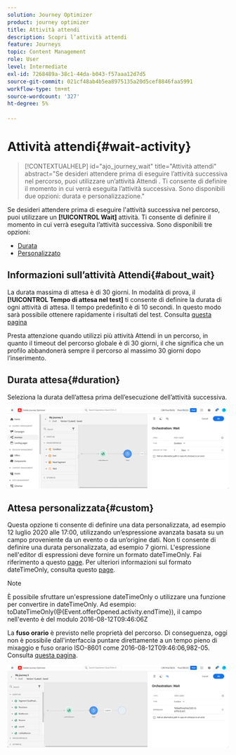 ```yaml
---
solution: Journey Optimizer
product: journey optimizer
title: Attività attendi
description: Scopri l’attività attendi
feature: Journeys
topic: Content Management
role: User
level: Intermediate
exl-id: 7268489a-38c1-44da-b043-f57aaa12d7d5
source-git-commit: 021cf48ab4b5ea8975135a20d5cef8846faa5991
workflow-type: tm+mt
source-wordcount: '327'
ht-degree: 5%

---
```


# Attività attendi{#wait-activity}

>[!CONTEXTUALHELP]
>id="ajo_journey_wait"
>title="Attività attendi"
>abstract="Se desideri attendere prima di eseguire l’attività successiva nel percorso, puoi utilizzare un’attività Attendi . Ti consente di definire il momento in cui verrà eseguita l’attività successiva. Sono disponibili due opzioni: durata e personalizzazione."

Se desideri attendere prima di eseguire l&#39;attività successiva nel percorso, puoi utilizzare un **[!UICONTROL Wait]** attività. Ti consente di definire il momento in cui verrà eseguita l’attività successiva. Sono disponibili tre opzioni:

* [Durata](#duration)
* [Personalizzato](#custom)

<!--
* [Email send time optimization](#email_send_time_optimization)
* [Fixed date](#fixed_date) 
-->

## Informazioni sull’attività Attendi{#about_wait}

La durata massima di attesa è di 30 giorni. In modalità di prova, il **[!UICONTROL Tempo di attesa nel test]** ti consente di definire la durata di ogni attività di attesa. Il tempo predefinito è di 10 secondi. In questo modo sarà possibile ottenere rapidamente i risultati del test. Consulta [questa pagina](../building-journeys/testing-the-journey.md)

Presta attenzione quando utilizzi più attività Attendi in un percorso, in quanto il timeout del percorso globale è di 30 giorni, il che significa che un profilo abbandonerà sempre il percorso al massimo 30 giorni dopo l’inserimento.

## Durata attesa{#duration}

Seleziona la durata dell’attesa prima dell’esecuzione dell’attività successiva.

![](assets/journey55.png)

<!--
## Fixed date wait{#fixed_date}

Select the date for the execution of the next activity.

![](assets/journey56.png)

-->

## Attesa personalizzata{#custom}

Questa opzione ti consente di definire una data personalizzata, ad esempio 12 luglio 2020 alle 17:00, utilizzando un’espressione avanzata basata su un campo proveniente da un evento o da un’origine dati. Non ti consente di definire una durata personalizzata, ad esempio 7 giorni. L&#39;espressione nell&#39;editor di espressioni deve fornire un formato dateTimeOnly. Fai riferimento a questo [page](expression/expressionadvanced.md). Per ulteriori informazioni sul formato dateTimeOnly, consulta questo [page](expression/data-types.md).

>[!NOTE]
>
>È possibile sfruttare un&#39;espressione dateTimeOnly o utilizzare una funzione per convertire in dateTimeOnly. Ad esempio: toDateTimeOnly(@{Event.offerOpened.activity.endTime}), il campo nell&#39;evento è del modulo 2016-08-12T09:46:06Z
>
>La **fuso orario** è previsto nelle proprietà del percorso. Di conseguenza, oggi non è possibile dall&#39;interfaccia puntare direttamente a un tempo pieno di mixaggio e fuso orario ISO-8601 come 2016-08-12T09:46:06,982-05. Consulta [questa pagina](../building-journeys/timezone-management.md).

![](assets/journey57.png)

<!--## Email send time optimization{#email_send_time_optimization}

This type of wait uses a score calculated in Adobe Experience Platform. The score calculates the propensity to click or open an email in the future based on past behavior. Note that the algorithm calculating the score needs a certain amount of data to work. As a result, when it does not have enough data, the default wait time will apply. At publication time, you’ll be notified that the default time applies.

>[!NOTE]
>
>The first event of your journey must have a namespace.
>
>This capability is only available after an **[!UICONTROL Email]** activity. You need to have Adobe Campaign Standard.

1. In the **[!UICONTROL Amount of time]** field, define the number of hours to consider to optimize email sending.
1. In the **[!UICONTROL Optimization type]** field, choose if the optimization should increase clicks or opens.
1. In the **[!UICONTROL Default time]** field, define the default time to wait if the predictive send time score is not available.

    >[!NOTE]
    >
    >Note that the send time score can be unavailable because there is not enough data to perform the calculation. In this case, you will be informed, at publication time, that the default time applies.

![](assets/journey57bis.png)-->
